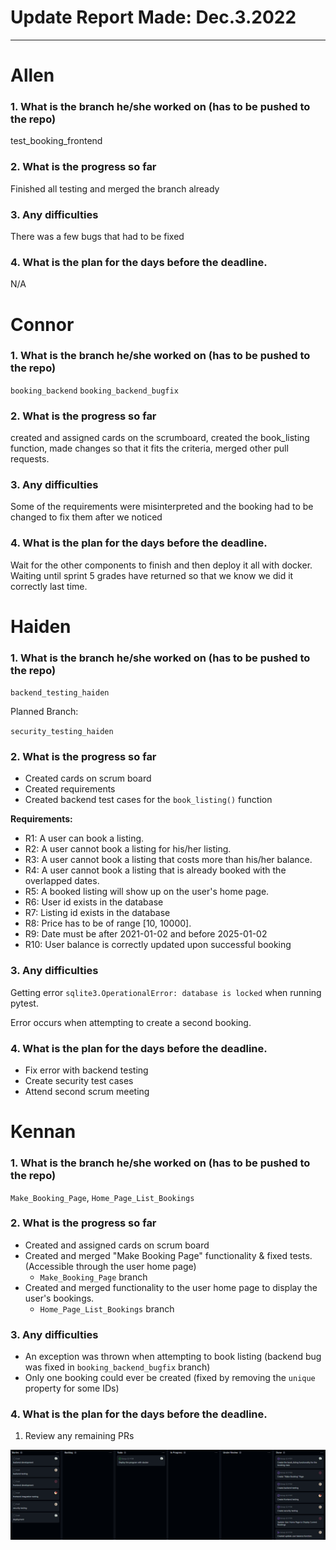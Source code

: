 # Update Report Made: Dec.3.2022
---

# Allen

### 1. What is the branch he/she worked on (has to be pushed to the repo)
test_booking_frontend

### 2. What is the progress so far
Finished all testing and merged the branch already

### 3. Any difficulties
There was a few bugs that had to be fixed


### 4. What is the plan for the days before the deadline.
N/A

# Connor

### 1. What is the branch he/she worked on (has to be pushed to the repo)

`booking_backend` `booking_backend_bugfix`

### 2. What is the progress so far

created and assigned cards on the scrumboard, created the book_listing function, made changes so that it fits the criteria, merged other pull requests.

### 3. Any difficulties

Some of the requirements were misinterpreted and the booking had to be changed to fix them after we noticed

### 4. What is the plan for the days before the deadline.

Wait for the other components to finish and then deploy it all with docker. Waiting until sprint 5 grades have returned so that we know we did it correctly last time.

# Haiden

### 1. What is the branch he/she worked on (has to be pushed to the repo)

`backend_testing_haiden`

Planned Branch:

`security_testing_haiden`

### 2. What is the progress so far

- Created cards on scrum board
- Created requirements
- Created backend test cases for the `book_listing()` function

**Requirements:**

- R1: A user can book a listing.
- R2: A user cannot book a listing for his/her listing.
- R3: A user cannot book a listing that costs more than his/her balance.
- R4: A user cannot book a listing that is already booked with the overlapped dates.
- R5: A booked listing will show up on the user's home page.
- R6: User id exists in the database
- R7: Listing id exists in the database
- R8: Price has to be of range [10, 10000].
- R9: Date must be after 2021-01-02 and before 2025-01-02
- R10: User balance is correctly updated upon successful booking

### 3. Any difficulties

Getting error `sqlite3.OperationalError: database is locked` when running pytest.

Error occurs when attempting to create a second booking.

### 4. What is the plan for the days before the deadline.

- Fix error with backend testing
- Create security test cases
- Attend second scrum meeting

# Kennan

### 1. What is the branch he/she worked on (has to be pushed to the repo)
`Make_Booking_Page`, `Home_Page_List_Bookings`

### 2. What is the progress so far
- Created and assigned cards on scrum board
- Created and merged "Make Booking Page" functionality & fixed tests. (Accessible through the user home page)
	- `Make_Booking_Page` branch
- Created and merged functionality to the user home page to display the user's bookings.
	- `Home_Page_List_Bookings` branch

### 3. Any difficulties
- An exception was thrown when attempting to book listing (backend bug was fixed in `booking_backend_bugfix` branch)
- Only one booking could ever be created (fixed by removing the `unique` property for some IDs)

### 4. What is the plan for the days before the deadline.
1. Review any remaining PRs

![image](Sprint6ScrumBoard2.png)
